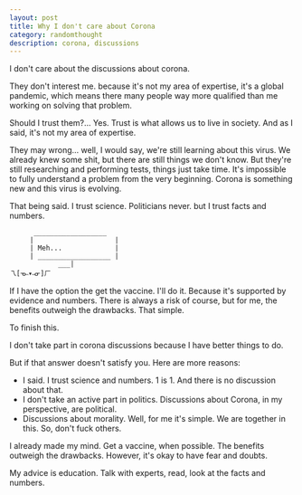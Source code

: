 ```yaml
---
layout: post
title: Why I don't care about Corona 
category: randomthought
description: corona, discussions
---
```



I don't care about the discussions about corona. 

They don't interest me. because it's not my area of expertise, it's a global pandemic, which means there many people way more qualified than me working on solving that problem.

Should I trust them?... Yes. Trust is what allows us to live in society. And as I said, it's not my area of expertise.

They may wrong... well, I would say, we're still learning about this virus. We already knew some shit, but there are still things we don't know. But they're still researching and performing tests, things just take time. It's impossible to fully understand a problem from the very beginning.  Corona is something new and this virus is evolving. 

That being said. I trust science. Politicians never. but I trust facts and numbers. 

```
      __________________
     |                    |
     | Meh...             |
     | __________________ |
            ___|
乁[ᓀ˵▾˵ᓂ]ㄏ
```

If I have the option the get the vaccine. I'll do it. Because it's supported by evidence and numbers. There is always a risk of course, but for me, the benefits outweigh the drawbacks.  That simple. 

To finish this. 

I don't take part in corona discussions because I have better things to do. 

But if that answer doesn't satisfy you. Here are more reasons:

- I said. I trust science and numbers. 1 is 1. And there is no discussion about that.
- I don't take an active part in politics. Discussions about  Corona, in my perspective, are political.
- Discussions about morality. Well, for me it's simple. We are together in this. So, don't fuck others. 


I already made my mind. Get a vaccine, when possible. The benefits outweigh the drawbacks. However, it's okay to have fear and doubts.

My advice is education. Talk with experts, read, look at the facts and numbers. 


